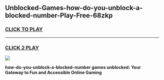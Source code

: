 
## Unblocked-Games-how-do-you-unblock-a-blocked-number-Play-Free-68zkp
<h3>
<a href="https://premium76.site?title=how-do-you-unblock-a-blocked-number&ref=23A">CLICK TO PLAY</a></h3>
<hr>

<h3>
<a href="https://premium76.site?title=how-do-you-unblock-a-blocked-number&ref=23A">CLICK 2 PLAY</a>
  
</h3>

<a href="https://premium76.site?title=how-do-you-unblock-a-blocked-number&ref=23A"><img src="https://clearcache.store/games.png"></a>


**how-do-you-unblock-a-blocked-number games unblocked: Your Gateway to Fun and Accessible Online Gaming**
